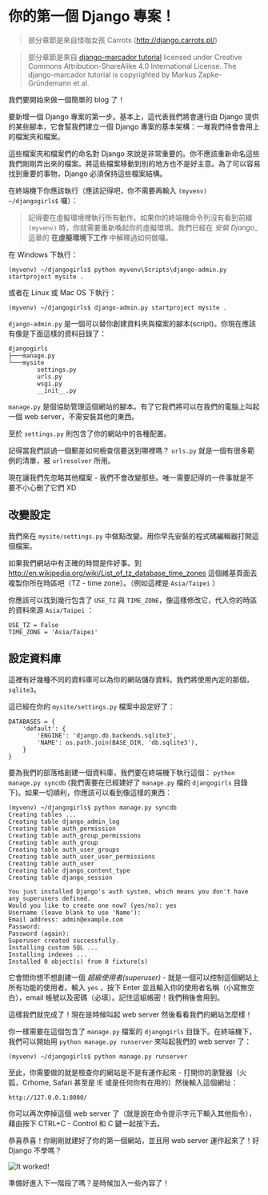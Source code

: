 # 你的第一個 Django 專案！

> 部分章節是來自怪咖女孩 Carrots (http://django.carrots.pl/)

> 部分章節是來自 [django-marcador
tutorial](http://django-marcador.keimlink.de/) licensed under Creative Commons
Attribution-ShareAlike 4.0 International License. The django-marcador tutorial
is copyrighted by Markus Zapke-Gründemann et al.

我們要開始來做一個簡單的 blog 了！

要新增一個 Django 專案的第一步。基本上，這代表我們將會運行由 Django 提供的某些腳本，它會幫我們建立一個 Django 專案的基本架構：一堆我們待會會用上的檔案夾和檔案。

這些檔案夾和檔案們的命名對 Django 來說是非常重要的。你不應該重新命名這些我們剛剛弄出來的檔案。將這些檔案移動到別的地方也不是好主意。為了可以容易找到重要的事物，Django 必須保持這些檔案結構。

在終端機下你應該執行（應該記得吧，你不需要再輸入 `(myvenv) ~/djangogirls$` 囉）：

> 記得要在虛擬環境裡執行所有動作。如果你的終端機命令列沒有看到前綴 `(myvenv)` 時，你就需要重新喚起你的虛擬環境。我們已經在 _安裝 Django__ 這章的 __在虛擬環境下工作__ 中解釋過如何做囉。

在 Windows 下執行：

    (myvenv) ~/djangogirls$ python myvenv\Scripts\django-admin.py startproject mysite .

或者在 Linux 或 Mac OS 下執行：

    (myvenv) ~/djangogirls$ django-admin.py startproject mysite .

`django-admin.py` 是一個可以替你創建資料夾與檔案的腳本(script)。你現在應該有像是下面這樣的資料目錄了：

    djangogirls
    ├───manage.py
    └───mysite
            settings.py
            urls.py
            wsgi.py
            __init__.py

`manage.py` 是個協助管理這個網站的腳本。有了它我們將可以在我們的電腦上叫起一個 web server，不需安裝其他的東西。

至於 `settings.py` 則包含了你的網站中的各種配置。

記得當我們談過一個郵差如何檢查信要送到哪裡嗎？ `urls.py` 就是一個有很多範例的清單，被 `urlresolver` 所用。

現在讓我們先忽略其他檔案 - 我們不會改變那些。唯一需要記得的一件事就是不要不小心刪了它們 XD


## 改變設定

我們來在 `mysite/settings.py` 中做點改變。用你早先安裝的程式碼編輯器打開這個檔案。

如果我們網站中有正確的時間是件好事。到 http://en.wikipedia.org/wiki/List_of_tz_database_time_zones 這個維基頁面去複製你所在時區吧（TZ - time zone）。（例如這裡是 `Asia/Taipei` ）

你應該可以找到幾行包含了 `USE_TZ` 與 `TIME_ZONE`，像這樣修改它，代入你的時區的資料來源 `Asia/Taipei` ：

    USE_TZ = False
    TIME_ZONE = 'Asia/Taipei'

## 設定資料庫

這裡有好幾種不同的資料庫可以為你的網站儲存資料。我們將使用內定的那個， `sqlite3`。

這已經在你的 `mysite/settings.py` 檔案中設定好了：

    DATABASES = {
        'default': {
            'ENGINE': 'django.db.backends.sqlite3',
            'NAME': os.path.join(BASE_DIR, 'db.sqlite3'),
        }
    }

要為我們的部落格創建一個資料庫，我們要在終端機下執行這個： `python manage.py syncdb` (我們需要在已經建好了 `manage.py` 檔的 `djangogirls` 目錄下)。如果一切順利，你應該可以看到像這樣的東西：

    (myvenv) ~/djangogirls$ python manage.py syncdb
    Creating tables ...
    Creating table django_admin_log
    Creating table auth_permission
    Creating table auth_group_permissions
    Creating table auth_group
    Creating table auth_user_groups
    Creating table auth_user_user_permissions
    Creating table auth_user
    Creating table django_content_type
    Creating table django_session

    You just installed Django's auth system, which means you don't have any superusers defined.
    Would you like to create one now? (yes/no): yes
    Username (leave blank to use 'Name'):
    Email address: admin@example.com
    Password:
    Password (again):
    Superuser created successfully.
    Installing custom SQL ...
    Installing indexes ...
    Installed 0 object(s) from 0 fixture(s)

它會問你想不想創建一個 *超級使用者(superuser)* - 就是一個可以控制這個網站上所有功能的使用者。輸入 `yes` ，按下 Enter 並且輸入你的使用者名稱（小寫無空白），email 帳號以及密碼（必填）。記住這組帳密！我們稍後會用到。

這樣我們就完成了！現在是時候叫起 web server 然後看看我們的網站怎麼樣！

你一樣需要在這個包含了 `manage.py` 檔案的 `djangogirls` 目錄下。在終端機下，我們可以開始用 `python manage.py runserver` 來叫起我們的 web server 了：

    (myvenv) ~/djangogirls$ python manage.py runserver

至此，你需要做的就是檢查你的網站是不是有運作起來 - 打開你的瀏覽器（火狐，Crhome, Safari 甚至是 IE 或是任何你有在用的）然後輸入這個網址：

    http://127.0.0.1:8000/

你可以再次停掉這個 web server 了（就是說在命令提示字元下輸入其他指令），藉由按下 CTRL+C - Control 和 C 鍵一起按下去。

恭喜恭喜！你剛剛就建好了你的第一個網站，並且用 web server 運作起來了！好 Django 不學嗎？


![It worked!](images/it_worked2.png)

準備好進入下一階段了嗎？是時候加入一些內容了！
